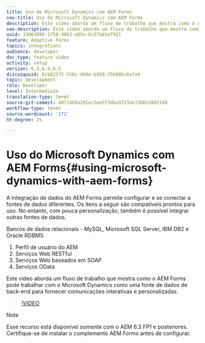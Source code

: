 ```yaml
---
title: Uso do Microsoft Dynamics com AEM Forms
seo-title: Uso do Microsoft Dynamics com AEM Forms
description: Este vídeo aborda um fluxo de trabalho que mostra como o AEM Forms pode trabalhar com o Microsoft Dynamics como uma fonte de dados de back-end para fornecer comunicações interativas e personalizadas.
seo-description: Este vídeo aborda um fluxo de trabalho que mostra como o AEM Forms pode trabalhar com o Microsoft Dynamics como uma fonte de dados de back-end para fornecer comunicações interativas e personalizadas.
uuid: 33d63899-1f58-49b3-a05e-6c57b01ef911
feature: Adaptive Forms
topics: integrations
audience: developer
doc-type: feature video
activity: setup
version: 6.3,6.4,6.5
discoiquuid: 6cb82275-55bc-4b9e-b958-75b906c6afa9
topic: Development
role: Developer
level: Intermediate
translation-type: tm+mt
source-git-commit: d9714b9a291ec3ee5f3dba9723de72bb120d2149
workflow-type: tm+mt
source-wordcount: '172'
ht-degree: 2%

---
```



# Uso do Microsoft Dynamics com AEM Forms{#using-microsoft-dynamics-with-aem-forms}

A integração de dados do AEM Forms permite configurar e se conectar a fontes de dados diferentes. Os itens a seguir são compatíveis prontos para uso. No entanto, com pouca personalização, também é possível integrar outras fontes de dados.

Bancos de dados relacionais - MySQL, Microsoft SQL Server, IBM DB2 e Oracle RDBMS
1. Perfil de usuário do AEM
1. Serviços Web RESTful
1. Serviços Web baseados em SOAP
1. Serviços OData

Este vídeo aborda um fluxo de trabalho que mostra como o AEM Forms pode trabalhar com o Microsoft Dynamics como uma fonte de dados de back-end para fornecer comunicações interativas e personalizadas.

>[!VIDEO](https://video.tv.adobe.com/v/20971?quality=9&learn=on)

>[!NOTE]
>
>Esse recurso está disponível somente com o AEM 6.3 FP1 e posteriores. Certifique-se de instalar o complemento AEM Forms antes de configurar.

